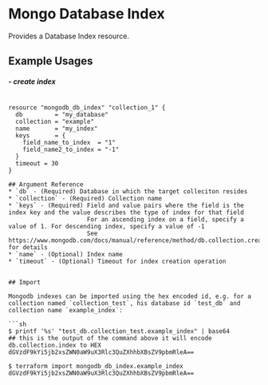 # Mongo Database Index

Provides a Database Index resource.

## Example Usages

##### - create index

```hcl

resource "mongodb_db_index" "collection_1" {
  db         = "my_database"
  collection = "example"
  name       = "my_index"
  keys       = {
    field_name_to_index  = "1"
    field_name2_to_index = "-1"
  }
  timeout = 30
}
```

```
## Argument Reference
* `db` - (Required) Database in which the target colleciton resides
* `collection` - (Required) Collection name
* `keys` - (Required) Field and value pairs where the field is the index key and the value describes the type of index for that field
                      For an ascending index on a field, specify a value of 1. For descending index, specify a value of -1
                      See https://www.mongodb.com/docs/manual/reference/method/db.collection.createIndex/ for details
* `name` - (Optional) Index name
* `timeout` - (Optional) Timeout for index creation operation


## Import

Mongodb indexes can be imported using the hex encoded id, e.g. for a collection named `collection_test`, his database id `test_db` and collection name `example_index`:

```sh
$ printf '%s' "test_db.collection_test.example_index" | base64
## this is the output of the command above it will encode db.collection.index to HEX 
dGVzdF9kYi5jb2xsZWN0aW9uX3Rlc3QuZXhhbXBsZV9pbmRleA==

$ terraform import mongodb_db_index.example_index  dGVzdF9kYi5jb2xsZWN0aW9uX3Rlc3QuZXhhbXBsZV9pbmRleA==
```